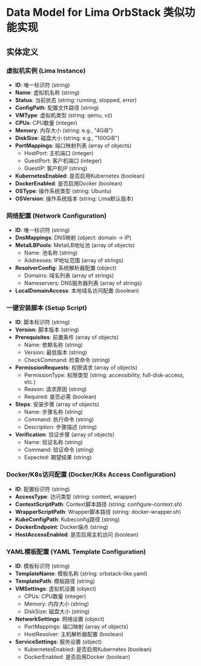# Data Model for Lima OrbStack 类似功能实现

## 实体定义

### 虚拟机实例 (Lima Instance)
- **ID**: 唯一标识符 (string)
- **Name**: 虚拟机名称 (string)
- **Status**: 当前状态 (string: running, stopped, error)
- **ConfigPath**: 配置文件路径 (string)
- **VMType**: 虚拟机类型 (string: qemu, vz)
- **CPUs**: CPU数量 (integer)
- **Memory**: 内存大小 (string: e.g., "4GiB")
- **DiskSize**: 磁盘大小 (string: e.g., "100GiB")
- **PortMappings**: 端口映射列表 (array of objects)
  - HostPort: 主机端口 (integer)
  - GuestPort: 客户机端口 (integer)
  - GuestIP: 客户机IP (string)
- **KubernetesEnabled**: 是否启用Kubernetes (boolean)
- **DockerEnabled**: 是否启用Docker (boolean)
- **OSType**: 操作系统类型 (string: Ubuntu)
- **OSVersion**: 操作系统版本 (string: Lima默认版本)

### 网络配置 (Network Configuration)
- **ID**: 唯一标识符 (string)
- **DnsMappings**: DNS映射 (object: domain -> IP)
- **MetalLBPools**: MetalLB地址池 (array of objects)
  - Name: 池名称 (string)
  - Addresses: IP地址范围 (array of strings)
- **ResolverConfig**: 系统解析器配置 (object)
  - Domains: 域名列表 (array of strings)
  - Nameservers: DNS服务器列表 (array of strings)
- **LocalDomainAccess**: 本地域名访问配置 (boolean)

### 一键安装脚本 (Setup Script)
- **ID**: 脚本标识符 (string)
- **Version**: 脚本版本 (string)
- **Prerequisites**: 前置条件 (array of objects)
  - Name: 依赖名称 (string)
  - Version: 最低版本 (string)
  - CheckCommand: 检查命令 (string)
- **PermissionRequests**: 权限请求 (array of objects)
  - PermissionType: 权限类型 (string: accessibility, full-disk-access, etc.)
  - Reason: 请求原因 (string)
  - Required: 是否必需 (boolean)
- **Steps**: 安装步骤 (array of objects)
  - Name: 步骤名称 (string)
  - Command: 执行命令 (string)
  - Description: 步骤描述 (string)
- **Verification**: 验证步骤 (array of objects)
  - Name: 验证名称 (string)
  - Command: 验证命令 (string)
  - Expected: 期望结果 (string)

### Docker/K8s访问配置 (Docker/K8s Access Configuration)
- **ID**: 配置标识符 (string)
- **AccessType**: 访问类型 (string: context, wrapper)
- **ContextScriptPath**: Context脚本路径 (string: configure-context.sh)
- **WrapperScriptPath**: Wrapper脚本路径 (string: docker-wrapper.sh)
- **KubeConfigPath**: Kubeconfig路径 (string)
- **DockerEndpoint**: Docker端点 (string)
- **HostAccessEnabled**: 是否启用主机访问 (boolean)

### YAML模板配置 (YAML Template Configuration)
- **ID**: 模板标识符 (string)
- **TemplateName**: 模板名称 (string: orbstack-like.yaml)
- **TemplatePath**: 模板路径 (string)
- **VMSettings**: 虚拟机设置 (object)
  - CPUs: CPU数量 (integer)
  - Memory: 内存大小 (string)
  - DiskSize: 磁盘大小 (string)
- **NetworkSettings**: 网络设置 (object)
  - PortMappings: 端口映射 (array of objects)
  - HostResolver: 主机解析器配置 (boolean)
- **ServiceSettings**: 服务设置 (object)
  - KubernetesEnabled: 是否启用Kubernetes (boolean)
  - DockerEnabled: 是否启用Docker (boolean)